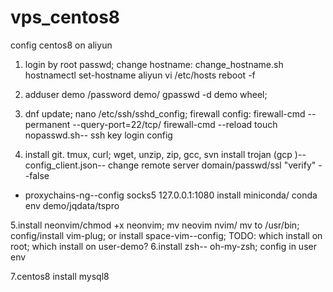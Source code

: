 # vps_centos8
config centos8 on aliyun 

1. login by root passwd;
change hostname: change_hostname.sh
hostnamectl set-hostname aliyun
vi /etc/hosts
reboot -f

2. adduser demo  /password demo/ gpasswd -d demo wheel;
3. dnf update;
nano /etc/ssh/sshd_config;
firewall config: firewall-cmd --permanent --query-port=22/tcp/ firewall-cmd --reload
touch nopasswd.sh-- ssh key login config


4. install git. tmux, curl; wget, unzip, zip, gcc, svn
install trojan (gcp )-- config_client.json-- change  remote server domain/passwd/ssl "verify" --false
+ proxychains-ng--config socks5 127.0.0.1:1080
install miniconda/ conda env demo/jqdata/tspro

5.install neonvim/chmod +x neonvim; mv neovim nvim/ mv to /usr/bin; config/install vim-plug;
 or install space-vim--config;
 TODO: which install on root; which install on user-demo?
 6.install zsh-- oh-my-zsh; config in user env
 
 7.centos8 install mysql8
 
 
 
 
 
 
 

